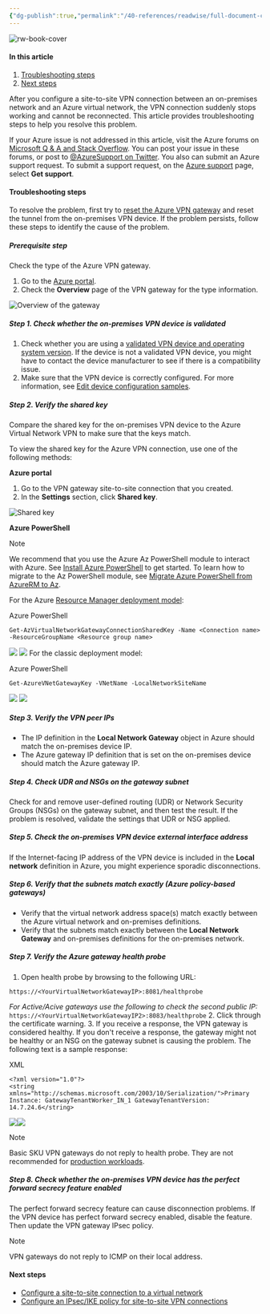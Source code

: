 ```yaml
---
{"dg-publish":true,"permalink":"/40-references/readwise/full-document-contents/troubleshoot-an-azure-site-to-site-vpn-connection-that-cannot-connect-azure-vpn-gateway/","tags":["rw/articles"]}
---
```


![rw-book-cover](https://readwise-assets.s3.amazonaws.com/media/uploaded_book_covers/profile_921743/logo-ms-social_EwoQvNA.png)

#### In this article

1. [Troubleshooting steps](https://learn.microsoft.com/en-us/azure/vpn-gateway/vpn-gateway-troubleshoot-site-to-site-cannot-connect#troubleshooting-steps)
2. [Next steps](https://learn.microsoft.com/en-us/azure/vpn-gateway/vpn-gateway-troubleshoot-site-to-site-cannot-connect#next-steps)

After you configure a site-to-site VPN connection between an on-premises network and an Azure virtual network, the VPN connection suddenly stops working and cannot be reconnected. This article provides troubleshooting steps to help you resolve this problem.

If your Azure issue is not addressed in this article, visit the Azure forums on [Microsoft Q & A and Stack Overflow](https://azure.microsoft.com/support/forums/). You can post your issue in these forums, or post to [@AzureSupport on Twitter](https://twitter.com/AzureSupport). You also can submit an Azure support request. To submit a support request, on the [Azure support](https://azure.microsoft.com/support/options/) page, select **Get support**.

#### Troubleshooting steps

To resolve the problem, first try to [reset the Azure VPN gateway](https://learn.microsoft.com/en-us/azure/vpn-gateway/reset-gateway) and reset the tunnel from the on-premises VPN device. If the problem persists, follow these steps to identify the cause of the problem.

##### Prerequisite step

Check the type of the Azure VPN gateway.

1. Go to the [Azure portal](https://portal.azure.com).
2. Check the **Overview** page of the VPN gateway for the type information.

 ![Overview of the gateway](https://learn.microsoft.com/en-us/azure/vpn-gateway/media/vpn-gateway-troubleshoot-site-to-site-cannot-connect/gatewayoverview.png)

##### Step 1. Check whether the on-premises VPN device is validated

1. Check whether you are using a [validated VPN device and operating system version](https://learn.microsoft.com/en-us/azure/vpn-gateway/vpn-gateway-about-vpn-devices#devicetable). If the device is not a validated VPN device, you might have to contact the device manufacturer to see if there is a compatibility issue.
2. Make sure that the VPN device is correctly configured. For more information, see [Edit device configuration samples](https://learn.microsoft.com/en-us/azure/vpn-gateway/vpn-gateway-about-vpn-devices#editing).

##### Step 2. Verify the shared key

Compare the shared key for the on-premises VPN device to the Azure Virtual Network VPN to make sure that the keys match.

To view the shared key for the Azure VPN connection, use one of the following methods:

**Azure portal**

1. Go to the VPN gateway site-to-site connection that you created.
2. In the **Settings** section, click **Shared key**.

 ![Shared key](https://learn.microsoft.com/en-us/azure/vpn-gateway/media/vpn-gateway-troubleshoot-site-to-site-cannot-connect/sharedkey.png)

**Azure PowerShell**

Note

We recommend that you use the Azure Az PowerShell module to interact with Azure. See [Install Azure PowerShell](https://learn.microsoft.com/en-us/powershell/azure/install-azure-powershell) to get started. To learn how to migrate to the Az PowerShell module, see [Migrate Azure PowerShell from AzureRM to Az](https://learn.microsoft.com/en-us/powershell/azure/migrate-from-azurerm-to-az).

For the Azure [Resource Manager deployment model](https://learn.microsoft.com/en-us/azure/azure-resource-manager/management/deployment-models):

Azure PowerShell 

```
Get-AzVirtualNetworkGatewayConnectionSharedKey -Name <Connection name> -ResourceGroupName <Resource group name>

```

![](https://storage.googleapis.com/pieces-web-extensions-cdn/pieces.png)
![](https://storage.googleapis.com/pieces-web-extensions-cdn/link.png)
For the classic deployment model:

Azure PowerShell 

```
Get-AzureVNetGatewayKey -VNetName -LocalNetworkSiteName

```

![](https://storage.googleapis.com/pieces-web-extensions-cdn/pieces.png)
![](https://storage.googleapis.com/pieces-web-extensions-cdn/link.png)
##### Step 3. Verify the VPN peer IPs

* The IP definition in the **Local Network Gateway** object in Azure should match the on-premises device IP.
* The Azure gateway IP definition that is set on the on-premises device should match the Azure gateway IP.

##### Step 4. Check UDR and NSGs on the gateway subnet

Check for and remove user-defined routing (UDR) or Network Security Groups (NSGs) on the gateway subnet, and then test the result. If the problem is resolved, validate the settings that UDR or NSG applied.

##### Step 5. Check the on-premises VPN device external interface address

If the Internet-facing IP address of the VPN device is included in the **Local network** definition in Azure, you might experience sporadic disconnections.

##### Step 6. Verify that the subnets match exactly (Azure policy-based gateways)

* Verify that the virtual network address space(s) match exactly between the Azure virtual network and on-premises definitions.
* Verify that the subnets match exactly between the **Local Network Gateway** and on-premises definitions for the on-premises network.

##### Step 7. Verify the Azure gateway health probe

1. Open health probe by browsing to the following URL:

 `https://<YourVirtualNetworkGatewayIP>:8081/healthprobe`

 *For Active/Acive gateways use the following to check the second public IP:*   
 `https://<YourVirtualNetworkGatewayIP2>:8083/healthprobe`
2. Click through the certificate warning.
3. If you receive a response, the VPN gateway is considered healthy. If you don't receive a response, the gateway might not be healthy or an NSG on the gateway subnet is causing the problem. The following text is a sample response:

 XML 
```
<?xml version="1.0"?>
<string xmlns="http://schemas.microsoft.com/2003/10/Serialization/">Primary Instance: GatewayTenantWorker_IN_1 GatewayTenantVersion: 14.7.24.6</string>

```
![](https://storage.googleapis.com/pieces-web-extensions-cdn/pieces.png)![](https://storage.googleapis.com/pieces-web-extensions-cdn/link.png)

Note

Basic SKU VPN gateways do not reply to health probe. They are not recommended for [production workloads](https://learn.microsoft.com/en-us/azure/vpn-gateway/vpn-gateway-about-vpn-gateway-settings#workloads).

##### Step 8. Check whether the on-premises VPN device has the perfect forward secrecy feature enabled

The perfect forward secrecy feature can cause disconnection problems. If the VPN device has perfect forward secrecy enabled, disable the feature. Then update the VPN gateway IPsec policy.

Note

VPN gateways do not reply to ICMP on their local address.

#### Next steps

* [Configure a site-to-site connection to a virtual network](https://learn.microsoft.com/en-us/azure/vpn-gateway/tutorial-site-to-site-portal)
* [Configure an IPsec/IKE policy for site-to-site VPN connections](https://learn.microsoft.com/en-us/azure/vpn-gateway/vpn-gateway-ipsecikepolicy-rm-powershell)
